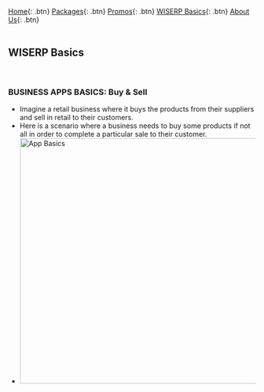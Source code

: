 [Home](https://wiserp-ph.github.io/wiserp){: .btn}
[Packages](https://wiserp-ph.github.io/wiserp/packages){: .btn}
[Promos](https://wiserp-ph.github.io/wiserp/promos){: .btn}
[WISERP Basics](https://wiserp-ph.github.io/wiserp/wiserp_basics){: .btn}
[About Us](https://wiserp-ph.github.io/wiserp/about){: .btn}
<br/>
<br/>

## WISERP Basics 
<br/>


### **BUSINESS APPS BASICS: Buy & Sell**
  - Imagine a retail business where it buys the products from their suppliers and sell in retail to their customers.
  - Here is a scenario where a business needs to buy some products if not all in order to complete a particular sale to their customer.
  - <img src="https://raw.githubusercontent.com/WISERP-PH/wiserp/gh-pages/images/buy_n_sell.png" alt="App Basics" width="500">

